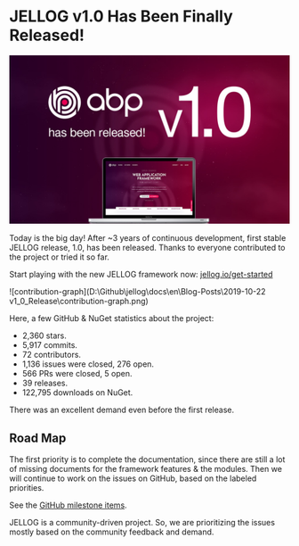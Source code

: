 # JELLOG v1.0 Has Been Finally Released!

![banner](banner.jpg)

Today is the big day! After ~3 years of continuous development, first stable JELLOG release, 1.0, has been released. Thanks to everyone contributed to the project or tried it so far.

Start playing with the new JELLOG framework now:  [jellog.io/get-started](https://jellog.io/get-started) 

![contribution-graph](D:\Github\jellog\docs\en\Blog-Posts\2019-10-22 v1_0_Release\contribution-graph.png)

Here, a few GitHub & NuGet statistics about the project:

* 2,360 stars.
* 5,917 commits.
* 72 contributors.
* 1,136 issues were closed, 276 open.
* 566 PRs were closed, 5 open.
* 39 releases.
* 122,795 downloads on NuGet.

There was an excellent demand even before the first release.

## Road Map

The first priority is to complete the documentation, since there are still a lot of missing documents for the framework features & the modules. Then we will continue to work on the issues on GitHub, based on the labeled priorities.

See the [GitHub milestone items](https://github.com/jellogframework/jellog/milestones).

JELLOG is a community-driven project. So, we are prioritizing the issues mostly based on the community feedback and demand.